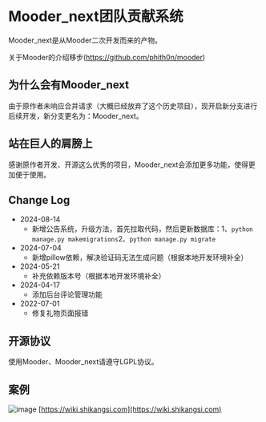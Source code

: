 # Mooder_next团队贡献系统

Mooder_next是从Mooder二次开发而来的产物。

关于Mooder的介绍移步(https://github.com/phith0n/mooder)

## 为什么会有Mooder_next

由于原作者未响应合并请求（大概已经放弃了这个历史项目），现开启新分支进行后续开发，新分支更名为：Mooder_next。

## 站在巨人的肩膀上

感谢原作者开发、开源这么优秀的项目，Mooder_next会添加更多功能，使得更加便于使用。


## Change Log
- 2024-08-14
  - 新增公告系统，升级方法，首先拉取代码，然后更新数据库：1、`python manage.py makemigrations`2、`python manage.py migrate`
- 2024-07-04
  - 新增pillow依赖，解决验证码无法生成问题（根据本地开发环境补全）
- 2024-05-21
  - 补充依赖版本号（根据本地开发环境补全）
- 2024-04-17
  - 添加后台评论管理功能
- 2022-07-01
  - 修复礼物页面报错

## 开源协议

使用Mooder、Mooder_next请遵守LGPL协议。

## 案例

![image](https://github.com/user-attachments/assets/9ab880e6-93fe-4c63-8b71-7ffda831bc48)
[https://wiki.shikangsi.com](https://wiki.shikangsi.com)
